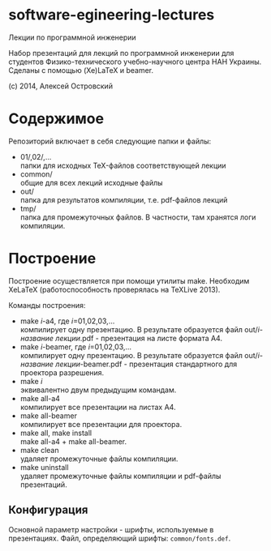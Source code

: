 software-egineering-lectures
============================

Лекции по программной инженерии

Набор презентаций для лекций по программной инженерии для студентов Физико-технического учебно-научного центра НАН Украины. 
Сделаны с помощью (Xe)LaTeX и beamer.

(c) 2014, Алексей Островский

Содержимое
============================

Репозиторий включает в себя следующие папки и файлы:
 * 01/,02/,...  
    папки для исходных TeX-файлов соответствующей лекции
 * common/  
    общие для всех лекций исходные файлы
 * out/  
    папка для результатов компиляции, т.е. pdf-файлов лекций
 * tmp/  
    папка для промежуточных файлов. В частности, там хранятся логи компиляции.

Построение
============================

Построение осуществляется при помощи утилиты make. Необходим XeLaTeX (работоспособность проверялась на TeXLive 2013).

Команды построения:
 * make *i*-a4, где *i*=01,02,03,...  
    компилирует одну презентацию. В результате образуется файл out/*i*-*название лекции*.pdf - 
    презентация на листе формата A4.
 * make *i*-beamer, где *i*=01,02,03,...  
    компилирует одну презентацию. В результате образуется файл out/*i*-*название лекции*-beamer.pdf - 
    презентация стандартного для проектора разрешения.
 * make *i*  
    эквивалентно двум предыдущим командам.
 * make all-a4  
    компилирует все презентации на листах A4.
 * make all-beamer  
    компилирует все презентации для проектора.
 * make all, make install  
    make all-a4 + make all-beamer.
 * make clean  
    удаляет промежуточные файлы компиляции.
 * make uninstall  
    удаляет промежуточные файлы компиляции и pdf-файлы презентаций.

Конфигурация
----------------------------

Основной параметр настройки - шрифты, используемые в презентациях. Файл, определяющий шрифты:
`common/fonts.def`.


